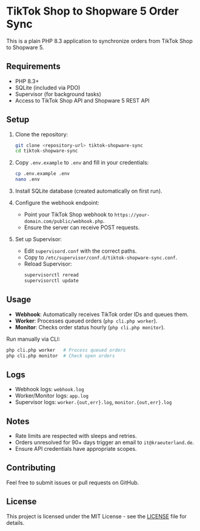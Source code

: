 # TikTok Shop to Shopware 5 Order Sync

This is a plain PHP 8.3 application to synchronize orders from TikTok Shop to Shopware 5.

## Requirements
- PHP 8.3+
- SQLite (included via PDO)
- Supervisor (for background tasks)
- Access to TikTok Shop API and Shopware 5 REST API

## Setup
1. Clone the repository:
   ```bash
   git clone <repository-url> tiktok-shopware-sync
   cd tiktok-shopware-sync
   ```

2. Copy `.env.example` to `.env` and fill in your credentials:
   ```bash
   cp .env.example .env
   nano .env
   ```

3. Install SQLite database (created automatically on first run).

4. Configure the webhook endpoint:
   - Point your TikTok Shop webhook to `https://your-domain.com/public/webhook.php`.
   - Ensure the server can receive POST requests.

5. Set up Supervisor:
   - Edit `supervisord.conf` with the correct paths.
   - Copy to `/etc/supervisor/conf.d/tiktok-shopware-sync.conf`.
   - Reload Supervisor:
     ```bash
     supervisorctl reread
     supervisorctl update
     ```

## Usage
- **Webhook**: Automatically receives TikTok order IDs and queues them.
- **Worker**: Processes queued orders (`php cli.php worker`).
- **Monitor**: Checks order status hourly (`php cli.php monitor`).

Run manually via CLI:
```bash
php cli.php worker   # Process queued orders
php cli.php monitor  # Check open orders
```

## Logs
- Webhook logs: `webhook.log`
- Worker/Monitor logs: `app.log`
- Supervisor logs: `worker.{out,err}.log`, `monitor.{out,err}.log`

## Notes
- Rate limits are respected with sleeps and retries.
- Orders unresolved for 90+ days trigger an email to `it@kraeuterland.de`.
- Ensure API credentials have appropriate scopes.

## Contributing
Feel free to submit issues or pull requests on GitHub.

## License
This project is licensed under the MIT License - see the [LICENSE](LICENSE) file for details.